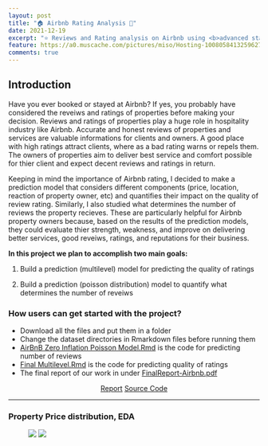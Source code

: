 ```yaml
---
layout: post
title: "🏠 Airbnb Rating Analysis 🔑"
date: 2021-12-19
excerpt: "⭐ Reviews and Rating analysis on Airbnb using <b>advanced statistical modeling: R</b>"
feature: https://a0.muscache.com/pictures/miso/Hosting-1008058413259627750/original/08ff61a2-4e58-4d13-97a1-e6c8547994d5.jpeg
comments: true
---
```


## Introduction

Have you ever booked or stayed at Airbnb?  If yes, you probably have considered the reveiws and ratings of properties before making your decision. Reviews and ratings of properties play a huge role in hospitality industry like Airbnb. Accurate and honest reviews of properties and services are valuable informations for clients and owners. A good place with high ratings attract clients, where as a bad rating warns or repels them. The owners of properties aim to deliver best service and comfort possible for thier client and expect decent reviews and ratings in return. 

Keeping in mind the importance of Airbnb rating, I decided to make a prediction model that considers different components (price, location, reaction of property owner, etc) and quantifies their impact on the quality of review rating. Similarly, I also studied what determines the number of reviews the property recieves. These are particularly helpful for Airbnb property owners because, based on the results of the prediction models, they could evaluate thier strength, weakness, and improve on delivering better services, good reveiws, ratings, and reputations for their business.  

<b> In this project we plan to accomplish two main goals: </b>

 1) Build a prediction (multilevel) model for predicting the quality of ratings
 
 2) Build a prediction (poisson distribution) model to quantify what determines the number of reveiws

### How users can get started with the project?
- Download all the files and put them in a folder
- Change the dataset directories in Rmarkdown files before running them
- [AirBnB Zero Inflation Poisson Model.Rmd](https://github.com/gurungkshitij/airbnb-rating-analysis/blob/master/AirBnB%20Zero%20Inflation%20Poisson%20Model.Rmd) is the code for predicting number of reviews 
- [Final Multilevel.Rmd](https://github.com/gurungkshitij/airbnb-rating-analysis/blob/master/Final%20Multilevel.Rmd) is the code for predicting quality of ratings
- The final report of our work in under [FinalReport-Airbnb.pdf](https://github.com/gurungkshitij/airbnb-rating-analysis/blob/master/FinalReport-Airbnb.pdf)

<center>
    <div class="btn-group">
        <a href="https://github.com/gurungkshitij/airbnb-rating-analysis/blob/master/FinalReport-Airbnb.pdf" class="btn btn-success">Report</a>
        <a href="https://github.com/gurungkshitij/airbnb-rating-analysis" class="btn btn-info">Source Code</a>
    </div>
</center>
<hr>

### Property Price distribution, EDA
<figure class="half">
    <a href='/assets/img/abnb1.png'><img src='/assets/img/abnb1'></a>
    <a href='/assets/img/abnb2.png'><img src='/assets/img/abnb2'></a>
</figure>


